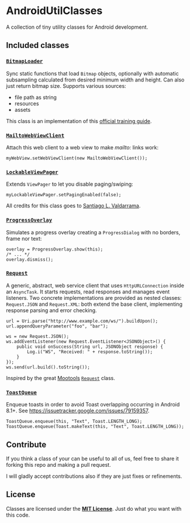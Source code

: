 AndroidUtilClasses
==================

A collection of tiny utility classes for Android development.


Included classes
----------------


### [`BitmapLoader`](com/lorenzostanco/utils/BitmapLoader.java)

Sync static functions that load `Bitmap` objects, optionally with automatic subsampling
calculated from desired minimum width and height. Can also just return bitmap size.
Supports various sources:

 * file path as string
 * resources
 * assets

This class is an implementation of this [official training guide](http://developer.android.com/training/displaying-bitmaps/load-bitmap.html).


### [`MailtoWebViewClient`](com/lorenzostanco/utils/MailtoWebViewClient.java)

Attach this web client to a web view to make *mailto:* links work:

	myWebView.setWebViewClient(new MailtoWebViewClient());


### [`LockableViewPager`](com/lorenzostanco/utils/LockableViewPager.java)

Extends `ViewPager` to let you disable paging/swiping:

	myLockableViewPager.setPagingEnabled(false);

All credits for this class goes to [Santiago L. Valdarrama](https://blog.svpino.com/2011/08/29/disabling-pagingswiping-on-android).


### [`ProgressOverlay`](com/lorenzostanco/utils/ProgressOverlay.java)

Simulates a progress overlay creating a `ProgressDialog` with no borders, frame nor text:

	overlay = ProgressOverlay.show(this);
	/* ... */
	overlay.dismiss();


### [`Request`](com/lorenzostanco/utils/Request.java)

A generic, abstract, web service client that uses `HttpURLConnection` inside an `AsyncTask`. It starts requests, read responses and manages event listeners. Two concrete implementations are provided as nested classes: `Request.JSON` and `Request.XML`: both extend the base client, implementing response parsing and error checking.

	url = Uri.parse("http://www.example.com/ws/").buildUpon();
	url.appendQueryParameter("foo", "bar");

	ws = new Request.JSON();
	ws.addEventListener(new Request.EventListener<JSONObject>() {
		public void onSuccess(String url, JSONObject response) { 
			Log.i("WS", "Received: " + response.toString());
		}
	});
	ws.send(url.build().toString());

Inspired by the great [Mootools](http://mootools.net/) [`Request`](http://mootools.net/core/docs/1.5.1/Request/Request) class.


### [`ToastQueue`](com/lorenzostanco/utils/ToastQueue.java)

Enqueue toasts in order to avoid Toast overlapping occurring in Android 8.1+. See <https://issuetracker.google.com/issues/79159357>.

	ToastQueue.enqueue(this, "Text", Toast.LENGTH_LONG);
	ToastQueue.enqueue(Toast.makeText(this, "Text", Toast.LENGTH_LONG));


Contribute
----------

If you think a class of your can be useful to all of us, feel free to share it forking
this repo and making a pull request.

I will gladly accept contributions also if they are just fixes or refinements.


License
-------

Classes are licensed under the **[MIT License](LICENSE)**. Just do what you want with this code.

